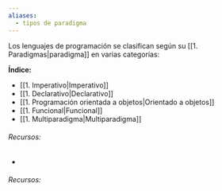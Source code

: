 ```yaml
---
aliases:
  - tipos de paradigma
---
```

Los lenguajes de programación se clasifican según su [[1. Paradigmas|paradigma]] en varias categorías:

**Índice:**

- [[1. Imperativo|Imperativo]]
- [[1. Declarativo|Declarativo]]
- [[1. Programación orientada a objetos|Orientado a objetos]]
- [[1. Funcional|Funcional]]
- [[1. Multiparadigma|Multiparadigma]]

###### Recursos:

- 

###### Recursos:
